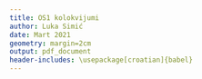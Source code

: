```yaml
---
title: OS1 kolokvijumi
author: Luka Simić
date: Mart 2021
geometry: margin=2cm
output: pdf_document
header-includes: \usepackage[croatian]{babel}
---
```

